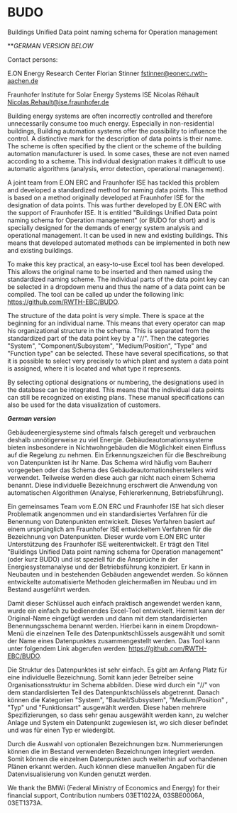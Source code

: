 # BUDO
Buildings Unified Data point naming schema for Operation management

***GERMAN VERSION BELOW*

Contact persons:

E.ON Energy Research Center
Florian Stinner
fstinner@eonerc.rwth-aachen.de

Fraunhofer Institute for Solar Energy Systems ISE
Nicolas Réhault
Nicolas.Rehault@ise.fraunhofer.de


Building energy systems are often incorrectly controlled and therefore unnecessarily consume too much energy. Especially in non-residential buildings, Building automation systems offer the possibility to influence the control. A distinctive mark for the description of data points is their name. The scheme is often specified by the client or the scheme of the building automation manufacturer is used. In some cases, these are not even named according to a scheme. This individual designation makes it difficult to use automatic algorithms (analysis, error detection, operational management). 

A joint team from E.ON ERC and Fraunhofer ISE has tackled this problem and developed a standardized method for naming data points. This method is based on a method originally developed at Fraunhofer ISE for the designation of data points. This was further developed by E.ON ERC with the support of Fraunhofer ISE. It is entitled "Buildings Unified Data point naming schema for Operation management" (or BUDO for short) and is specially designed for the demands of energy system analysis and operational management. It can be used in new and existing buildings. This means that developed automated methods can be implemented in both new and existing buildings.

To make this key practical, an easy-to-use Excel tool has been developed. This allows the original name to be inserted and then named using the standardized naming scheme. The individual parts of the data point key can be selected in a dropdown menu and thus the name of a data point can be compiled. The tool can be called up under the following link: https://github.com/RWTH-EBC/BUDO.


The structure of the data point is very simple. There is space at the beginning for an individual name. This means that every operator can map his organizational structure in the schema. This is separated from the standardized part of the data point key by a "//". Then the categories "System", "Component/Subsystem", "Medium/Position", "Type" and "Function type" can be selected. These have several specifications, so that it is possible to select very precisely to which plant and system a data point is assigned, where it is located and what type it represents.

By selecting optional designations or numbering, the designations used in the database can be integrated. This means that the individual data points can still be recognized on existing plans. These manual specifications can also be used for the data visualization of customers.


***German version***

Gebäudeenergiesysteme sind oftmals falsch geregelt und verbrauchen deshalb unnötigerweise zu viel Energie. Gebäudeautomationssysteme bieten insbesondere in Nichtwohngebäuden die Möglichkeit einen Einfluss auf die Regelung zu nehmen. Ein Erkennungszeichen für die Beschreibung von Datenpunkten ist ihr Name. Das Schema wird häufig vom Bauherr vorgegeben oder das Schema des Gebäudeautomationsherstellers wird verwendet. Teilweise werden diese auch gar nicht nach einem Schema benannt. Diese individuelle Bezeichnung erschwert die Anwendung von automatischen Algorithmen (Analyse, Fehlererkennung, Betriebsführung). 

Ein gemeinsames Team vom E.ON ERC und Fraunhofer ISE hat sich dieser Problematik angenommen und ein standardisiertes Verfahren für die Benennung von Datenpunkten entwickelt. Dieses Verfahren basiert auf einem ursprünglich am Fraunhofer ISE entwickeltem Verfahren für die Bezeichnung von Datenpunkten. Dieser wurde vom E.ON ERC unter Unterstützung des Fraunhofer ISE weiterentwickelt. Er trägt den Titel "Buildings Unified Data point naming schema for Operation management" (oder kurz BUDO) und ist speziell für die Ansprüche in der Energiesystemanalyse und der Betriebsführung konzipiert. Er kann in Neubauten und in bestehenden Gebäuden angewendet werden. So können entwickelte automatisierte Methoden gleichermaßen im Neubau und im Bestand ausgeführt werden.

Damit dieser Schlüssel auch einfach praktisch angewendet werden kann, wurde ein einfach zu bedienendes Excel-Tool entwickelt. Hiermit kann der Original-Name eingefügt werden und dann mit dem standardisierten Benennungsschema benannt werden. Hierbei kann in einem Dropdown-Menü die einzelnen Teile des Datenpunktschlüssels ausgewählt und somit der Name eines Datenpunktes zusammengestellt werden. Das Tool kann unter folgendem Link abgerufen werden: https://github.com/RWTH-EBC/BUDO.


Die Struktur des Datenpunktes ist sehr einfach. Es gibt am Anfang Platz für eine individuelle Bezeichnung. Somit kann jeder Betreiber seine Organisationsstruktur im Schema abbilden. Diese wird durch ein "//" von dem standardisierten Teil des Datenpunktschlüssels abgetrennt. Danach können die Kategorien "System", "Bauteil/Subsystem", "Medium/Position" , "Typ" und "Funktionsart" ausgewählt werden. Diese haben mehrere Spezifizierungen, so dass sehr genau ausgewählt werden kann, zu welcher Anlage und System ein Datenpunkt zugewiesen ist, wo sich dieser befindet und was für einen Typ er wiedergibt.

Durch die Auswahl von optionalen Bezeichnungen bzw. Nummerierungen können die im Bestand verwendeten Bezeichnungen integriert werden. Somit können die einzelnen Datenpunkten auch weiterhin auf vorhandenen Plänen erkannt werden. Auch können diese manuellen Angaben für die Datenvisualisierung von Kunden genutzt werden.

 
We thank the BMWi (Federal Ministry of Economics and Energy) for their financial support, 
Contribution numbers 03ET1022A, 03SBE0006A, 03ET1373A.
